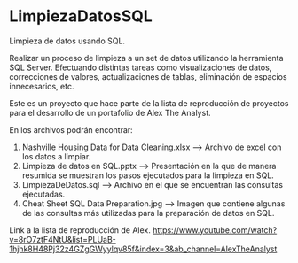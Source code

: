 # LimpiezaDatosSQL
Limpieza de datos usando SQL.

Realizar un proceso de limpieza a un set de datos utilizando la herramienta SQL Server. Efectuando distintas tareas como visualizaciones de datos, correcciones de valores, actualizaciones de tablas, eliminación de espacios innecesarios, etc.

Este es un proyecto que hace parte de la lista de reproducción de proyectos para el desarrollo de un portafolio de Alex The Analyst. 

En los archivos podrán encontrar:

1. Nashville Housing Data for Data Cleaning.xlsx --> Archivo de excel con los datos a limpiar.
2. Limpieza de datos en SQL.pptx --> Presentación en la que de manera resumida se muestran los pasos ejecutados para la limpieza en SQL.
3. LimpiezaDeDatos.sql --> Archivo en el que se encuentran las consultas ejecutadas.
4. Cheat Sheet SQL Data Preparation.jpg --> Imagen que contiene algunas de las consultas más utilizadas para la preparación de datos en SQL.


Link a la lista de reproducción de Alex. https://www.youtube.com/watch?v=8rO7ztF4NtU&list=PLUaB-1hjhk8H48Pj32z4GZgGWyylqv85f&index=3&ab_channel=AlexTheAnalyst
